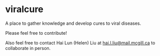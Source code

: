 # viralcure
A place to gather knowledge and develop cures to viral diseases.

Please feel free to contribute!

Also feel free to contact Hai Lun (Helen) Liu at hai.l.liu@mail.mcgill.ca to collaborate in person. 

